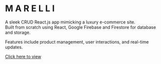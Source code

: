 # M A R E L L I

A sleek CRUD React.js app mimicking a luxury e-commerce site.  
Built from scratch using React, Google Firebase and Firestore for database and storage.

Features include product management, user interactions, and real-time updates.

[Click here to view](https://jazzy-croissant-6bb6fb.netlify.app/)
